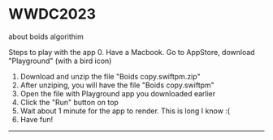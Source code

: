 # WWDC2023
about boids algorithim


Steps to play with the app
0. Have a Macbook. Go to AppStore, download "Playground" (with a bird icon)
1. Download and unzip the file "Boids copy.swiftpm.zip"
2. After unziping, you will have the file "Boids copy.swiftpm"
3. Open the file with Playground app you downloaded earlier
4. Click the "Run" button on top
5. Wait about 1 minute for the app to render. This is long I know :(
6. Have fun!
 
---
